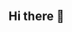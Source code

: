 ## Hi there 👋

<!--
**rkaur22/rkaur22** is a ✨ _special_ ✨ repository because its `README.md` (this file) appears on your GitHub profile.

Here are some ideas to get you started:

- 🔭 I’m currently working on web development projects.
- 🌱 I’m currently learning application development using HTML, CSS, and Javascript.
- 👯 I’m looking to collaborate on Data Science Projects.
- 🤔 I’m looking for help with ...
- 💬 Ask me about Python, Data Science.
- 📫 How to reach me: 
- 😄 Pronouns: Her/She
- ⚡ Fun fact: ...
-->
